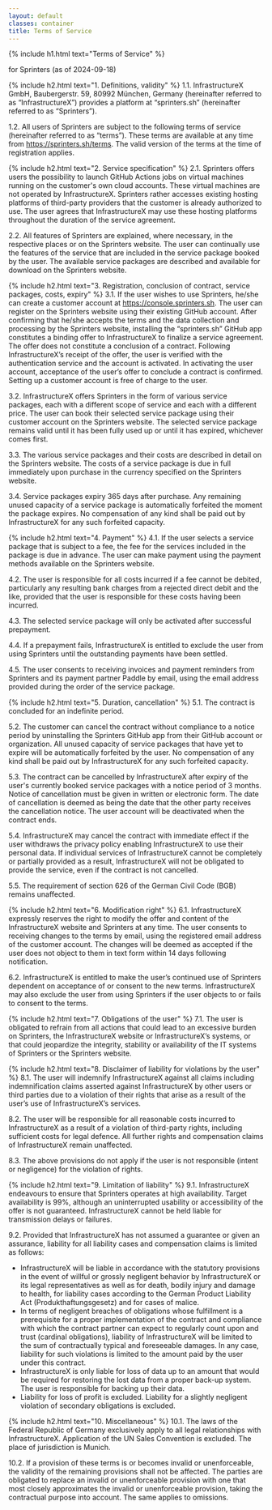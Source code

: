 ```yaml
---
layout: default
classes: container
title: Terms of Service
---
```

{% include h1.html text="Terms of Service" %}

for Sprinters (as of 2024-09-18)

{% include h2.html text="1. Definitions, validity" %}
1.1. InfrastructureX GmbH, Baubergerstr. 59, 80992 München, Germany (hereinafter referred to as “InfrastructureX”) provides a platform at “sprinters.sh” (hereinafter referred to as “Sprinters”).

1.2. All users of Sprinters are subject to the following terms of service (hereinafter referred to as “terms”). These terms are available at any time from https://sprinters.sh/terms. The valid version of the terms at the time of registration applies.

{% include h2.html text="2. Service specification" %}
2.1. Sprinters offers users the possibility to launch GitHub Actions jobs on virtual machines running on the customer's own cloud accounts. These virtual machines are not operated by InfrastructureX. Sprinters rather accesses existing hosting platforms of third-party providers that the customer is already authorized to use. The user agrees that InfrastructureX may use these hosting platforms throughout the duration of the service agreement.

2.2. All features of Sprinters are explained, where necessary, in the respective places or on the Sprinters website. The user can continually use the features of the service that are included in the service package booked by the user. The available service packages are described and available for download on the Sprinters website.

{% include h2.html text="3. Registration, conclusion of contract, service packages, costs, expiry" %}
3.1. If the user wishes to use Sprinters, he/she can create a customer account at https://console.sprinters.sh. The user can register on the Sprinters website using their existing GitHub account. After confirming that he/she accepts the terms and the data collection and processing by the Sprinters website, installing the “sprinters.sh” GitHub app constitutes a binding offer to InfrastructureX to finalize a service agreement. The offer does not constitute a conclusion of a contract. Following InfrastructureX’s receipt of the offer, the user is verified with the authentication service and the account is activated. In activating the user account, acceptance of the user’s offer to conclude a contract is confirmed. Setting up a customer account is free of charge to the user.

3.2. InfrastructureX offers Sprinters in the form of various service packages, each with a different scope of service and each with a different price. The user can book their selected service package using their customer account on the Sprinters website. The selected service package remains valid until it has been fully used up or until it has expired, whichever comes first.

3.3. The various service packages and their costs are described in detail on the Sprinters website. The costs of a service package is due in full immediately upon purchase in the currency specified on the Sprinters website.

3.4. Service packages expiry 365 days after purchase. Any remaining unused capacity of a service package is automatically forfeited the moment the package expires. No compensation of any kind shall be paid out by InfrastructureX for any such forfeited capacity.

{% include h2.html text="4. Payment" %}
4.1. If the user selects a service package that is subject to a fee, the fee for the services included in the package is due in advance. The user can make payment using the payment methods available on the Sprinters website.

4.2. The user is responsible for all costs incurred if a fee cannot be debited, particularly any resulting bank charges from a rejected direct debit and the like, provided that the user is responsible for these costs having been incurred.

4.3. The selected service package will only be activated after successful prepayment.

4.4. If a prepayment fails, InfrastructureX is entitled to exclude the user from using Sprinters until the outstanding payments have been settled.

4.5. The user consents to receiving invoices and payment reminders from Sprinters and its payment partner Paddle by email, using the email address provided during the order of the service package.

{% include h2.html text="5. Duration, cancellation" %}
5.1. The contract is concluded for an indefinite period.

5.2. The customer can cancel the contract without compliance to a notice period by uninstalling the Sprinters GitHub app from their GitHub account or organization. All unused capacity of service packages that have yet to expire will be automatically forfeited by the user. No compensation of any kind shall be paid out by InfrastructureX for any such forfeited capacity.

5.3. The contract can be cancelled by InfrastructureX after expiry of the user's currently booked service packages with a notice period of 3 months. Notice of cancellation must be given in written or electronic form. The date of cancellation is deemed as being the date that the other party receives the cancellation notice. The user account will be deactivated when the contract ends.

5.4. InfrastructureX may cancel the contract with immediate effect if the user withdraws the privacy policy enabling InfrastructureX to use their personal data. If individual services of InfrastructureX cannot be completely or partially provided as a result, InfrastructureX will not be obligated to provide the service, even if the contract is not cancelled.

5.5. The requirement of section 626 of the German Civil Code (BGB) remains unaffected.

{% include h2.html text="6. Modification right" %}
6.1. InfrastructureX expressly reserves the right to modify the offer and content of the InfrastructureX website and Sprinters at any time. The user consents to receiving changes to the terms by email, using the registered email address of the customer account. The changes will be deemed as accepted if the user does not object to them in text form within 14 days following notification.

6.2. InfrastructureX is entitled to make the user’s continued use of Sprinters dependent on acceptance of or consent to the new terms. InfrastructureX may also exclude the user from using Sprinters if the user objects to or fails to consent to the terms.

{% include h2.html text="7. Obligations of the user" %}
7.1. The user is obligated to refrain from all actions that could lead to an excessive burden on Sprinters, the InfrastructureX website or InfrastructureX’s systems, or that could jeopardize the integrity, stability or availability of the IT systems of Sprinters or the Sprinters website.

{% include h2.html text="8. Disclaimer of liability for violations by the user" %}
8.1. The user will indemnify InfrastructureX against all claims including indemnification claims asserted against InfrastructureX by other users or third parties due to a violation of their rights that arise as a result of the user’s use of InfrastructureX’s services.

8.2. The user will be responsible for all reasonable costs incurred to InfrastructureX as a result of a violation of third-party rights, including sufficient costs for legal defence. All further rights and compensation claims of InfrastructureX remain unaffected.

8.3. The above provisions do not apply if the user is not responsible (intent or negligence) for the violation of rights.

{% include h2.html text="9. Limitation of liability" %}
9.1. InfrastructureX endeavours to ensure that Sprinters operates at high availability. Target availability is 99%, although an uninterrupted usability or accessibility of the offer is not guaranteed. InfrastructureX cannot be held liable for transmission delays or failures.

9.2. Provided that InfrastructureX has not assumed a guarantee or given an assurance, liability for all liability cases and compensation claims is limited as follows:
- InfrastructureX will be liable in accordance with the statutory provisions in the event of willful or grossly negligent behavior by InfrastructureX or its legal representatives as well as for death, bodily injury and damage to health, for liability cases according to the German Product Liability Act (Produkthaftungsgesetz) and for cases of malice.
- In terms of negligent breaches of obligations whose fulfillment is a prerequisite for a proper implementation of the contract and compliance with which the contract partner can expect to regularly count upon and trust (cardinal obligations), liability of InfrastructureX will be limited to the sum of contractually typical and foreseeable damages. In any case, liability for such violations is limited to the amount paid by the user under this contract.
- InfrastructureX is only liable for loss of data up to an amount that would be required for restoring the lost data from a proper back-up system. The user is responsible for backing up their data.
- Liability for loss of profit is excluded. Liability for a slightly negligent violation of secondary obligations is excluded.

{% include h2.html text="10.	Miscellaneous" %}
10.1. The laws of the Federal Republic of Germany exclusively apply to all legal relationships with InfrastructureX. Application of the UN Sales Convention is excluded. The place of jurisdiction is Munich.

10.2. If a provision of these terms is or becomes invalid or unenforceable, the validity of the remaining provisions shall not be affected. The parties are obligated to replace an invalid or unenforceable provision with one that most closely approximates the invalid or unenforceable provision, taking the contractual purpose into account. The same applies to omissions.
